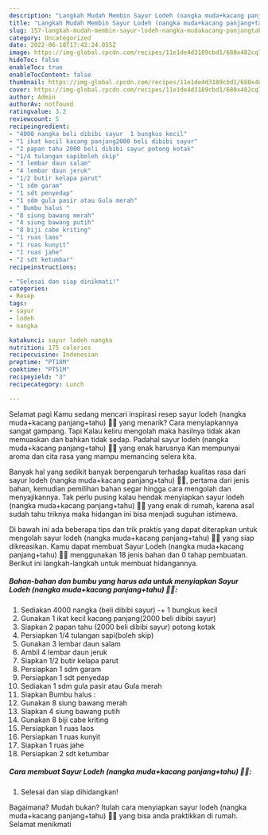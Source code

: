 ```yaml
---
description: "Langkah Mudah Membin Sayur Lodeh (nangka muda+kacang panjang+tahu) 🙏🤤 yang Enak Banget}"
title: "Langkah Mudah Membin Sayur Lodeh (nangka muda+kacang panjang+tahu) 🙏🤤 yang Enak Banget}"
slug: 157-langkah-mudah-membin-sayur-lodeh-nangka-mudakacang-panjangtahu-yang-enak-banget
category: Uncategorized
date: 2022-06-18T17:42:24.055Z
image: https://img-global.cpcdn.com/recipes/11e1de4d3189cbd1/680x482cq70/sayur-lodeh-nangka-mudakacang-panjangtahu-foto-resep-utama.jpg
hideToc: false
enableToc: true
enableTocContent: false
thumbnail: https://img-global.cpcdn.com/recipes/11e1de4d3189cbd1/680x482cq70/sayur-lodeh-nangka-mudakacang-panjangtahu-foto-resep-utama.jpg
cover: https://img-global.cpcdn.com/recipes/11e1de4d3189cbd1/680x482cq70/sayur-lodeh-nangka-mudakacang-panjangtahu-foto-resep-utama.jpg
author: Admin
authorAv: notfound
ratingvalue: 3.2
reviewcount: 5
recipeingredient:
- "4000 nangka beli dibibi sayur  1 bungkus kecil"
- "1 ikat kecil kacang panjang2000 beli dibibi sayur"
- "2 papan tahu 2000 beli dibibi sayur potong kotak"
- "1/4 tulangan sapiboleh skip"
- "3 lembar daun salam"
- "4 lembar daun jeruk"
- "1/2 butir kelapa parut"
- "1 sdm garam"
- "1 sdt penyedap"
- "1 sdm gula pasir atau Gula merah"
- " Bumbu halus "
- "8 siung bawang merah"
- "4 siung bawang putih"
- "8 biji cabe kriting"
- "1 ruas laos"
- "1 ruas kunyit"
- "1 ruas jahe"
- "2 sdt ketumbar"
recipeinstructions:

- "Selesai dan siap dinikmati!"
categories:
- Resep
tags:
- sayur
- lodeh
- nangka

katakunci: sayur lodeh nangka 
nutrition: 175 calories
recipecuisine: Indonesian
preptime: "PT18M"
cooktime: "PT51M"
recipeyield: "3"
recipecategory: Lunch

---
```



Selamat pagi Kamu sedang mencari inspirasi resep sayur lodeh (nangka muda+kacang panjang+tahu) 🙏🤤 yang menarik? Cara menyiapkannya sangat gampang. Tapi Kalau keliru mengolah maka hasilnya tidak akan memuaskan dan bahkan tidak sedap. Padahal sayur lodeh (nangka muda+kacang panjang+tahu) 🙏🤤 yang enak harusnya Kan mempunyai aroma dan cita rasa yang mampu memancing selera kita.




Banyak hal yang sedikit banyak berpengaruh terhadap kualitas rasa dari sayur lodeh (nangka muda+kacang panjang+tahu) 🙏🤤, pertama dari jenis bahan, kemudian pemilihan bahan segar hingga cara mengolah dan menyajikannya. Tak perlu pusing kalau hendak menyiapkan sayur lodeh (nangka muda+kacang panjang+tahu) 🙏🤤 yang enak di rumah, karena asal sudah tahu triknya maka hidangan ini bisa menjadi suguhan istimewa.


Di bawah ini ada beberapa tips dan trik praktis yang dapat diterapkan untuk mengolah sayur lodeh (nangka muda+kacang panjang+tahu) 🙏🤤 yang siap dikreasikan. Kamu dapat membuat Sayur Lodeh (nangka muda+kacang panjang+tahu) 🙏🤤 menggunakan 18 jenis bahan dan 0 tahap pembuatan. Berikut ini langkah-langkah untuk membuat hidangannya.

<!--inarticleads1-->

##### Bahan-bahan dan bumbu yang harus ada untuk menyiapkan Sayur Lodeh (nangka muda+kacang panjang+tahu) 🙏🤤:

1. Sediakan 4000 nangka (beli dibibi sayur) -+ 1 bungkus kecil
1. Gunakan 1 ikat kecil kacang panjang(2000 beli dibibi sayur)
1. Siapkan 2 papan tahu (2000 beli dibibi sayur) potong kotak
1. Persiapkan 1/4 tulangan sapi(boleh skip)
1. Gunakan 3 lembar daun salam
1. Ambil 4 lembar daun jeruk
1. Siapkan 1/2 butir kelapa parut
1. Persiapkan 1 sdm garam
1. Persiapkan 1 sdt penyedap
1. Sediakan 1 sdm gula pasir atau Gula merah
1. Siapkan  Bumbu halus :
1. Gunakan 8 siung bawang merah
1. Siapkan 4 siung bawang putih
1. Gunakan 8 biji cabe kriting
1. Persiapkan 1 ruas laos
1. Persiapkan 1 ruas kunyit
1. Siapkan 1 ruas jahe
1. Persiapkan 2 sdt ketumbar




<!--inarticleads2-->

##### Cara membuat Sayur Lodeh (nangka muda+kacang panjang+tahu) 🙏🤤:


1. Selesai dan siap dihidangkan!



Bagaimana? Mudah bukan? Itulah cara menyiapkan sayur lodeh (nangka muda+kacang panjang+tahu) 🙏🤤 yang bisa anda praktikkan di rumah. Selamat menikmati
